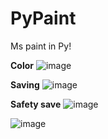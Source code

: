 # PyPaint
Ms paint in Py!


**Color**
![image](https://user-images.githubusercontent.com/106557220/226142460-ab863b8c-735b-4985-85bc-05322b5a155e.png)



**Saving**
![image](https://user-images.githubusercontent.com/106557220/226142476-66c652d6-f086-4c0d-978c-7945d58d62e5.png)


**Safety save**
![image](https://user-images.githubusercontent.com/106557220/226142484-fdd99a1c-90f4-445c-b7f4-fd3a84bd4fa9.png)




![image](https://user-images.githubusercontent.com/106557220/226142444-12e00b4f-3644-4b7b-9bb9-8ca4b622f591.png)
